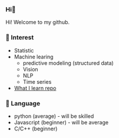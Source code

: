 ### Hi👋

<!--
**minsoo9506/minsoo9506** is a ✨ _special_ ✨ repository because its `README.md` (this file) appears on your GitHub profile.

Here are some ideas to get you started:

- 🔭 I’m currently working on ...
- 🌱 I’m currently learning ...
- 👯 I’m looking to collaborate on ...
- 🤔 I’m looking for help with ...
- 💬 Ask me about ...
- 📫 How to reach me: ...
- 😄 Pronouns: ...
- ⚡ Fun fact: ...
-->

Hi! Welcome to my github.

### 🌱 Interest
- Statistic 
- Machine learing
  - predictive modeling (structured data) 
  - Vision 
  - NLP 
  - Time series
- [What I learn repo](https://github.com/minsoo9506/What-I-learn)

### 🌱 Language
- python (average) - will be skilled 
- Javascript (beginner) - will be average
- C/C++ (beginner)
